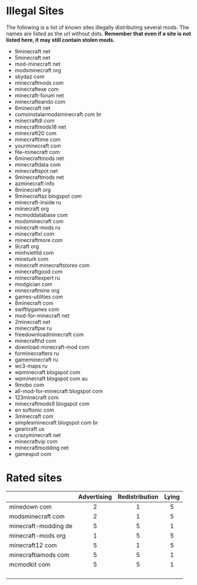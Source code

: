 Illegal Sites
=============

The following is a list of known sites illegally distributing several mods. The names are listed as the url without dots. **Remember that even if a site is not listed here, it may still contain stolen mods.**

- 9minecraft net
- 5minecraft net
- mod-minecraft net
- modsminecraft org
- skydaz com
- minecraftmods com
- minecraftexe com
- minecraft-forum net
- minecrafteando com
- 6minecraft net
- comoinstalarmodsminecraft com br
- minecraftdl com
- minecraftmods18 net
- minecraft20 com
- minecrafttime com
- yourminecraft com
- file-minecraft com
- 6minecraftmods net
- minecraftdata com
- minecraftspot net
- 9minecraftmods net
- azminecraft info
- 8minecraft org
- 9minecraftaz blogspot com
- minecraft-inside ru
- miinecraft org
- mcmoddatabase com
- modsminecraft com
- minecraft-mods ru
- minecraftxl com
- minecraftmore com
- 9craft org
- minhvietltd com
- mineturk com
- minecraft minecraftstores com
- minecraftgood com
- minecraftexpert ru
- modgician com
- minecraftmine org
- games-utilities com
- 8minecraft com
- swiftlygames com 
- mod-for-minecraft net
- 2minecraft net
- minecraftpw ru
- freedownloadminecraft com
- minecrafthd com
- download-minecraft-mod com
- forminecrafters ru
- gameminecraft ru
- wc3-maps ru
- wpminecraft blogspot com
- wpminecraft blogspot com au
- 9mobo com
- all-mod-for-minecraft blogspot com
- 123minecraft com
- minecraftmods9 blogspot com
- en softonic com
- 3minecraft com
- simplesminecraft blogspot com br
- gearcraft us
- crazyminecraft net
- minecraftvip com
- minecraftmodding net
- gamespot com

Rated sites
===========
|                               | Advertising | Redistribution | Lying |
| ----------------------------- |:-----------:|:--------------:|:-----:|
| minedown com                  |      2      |        1       |   5   |
| modsminecraft com             |      2      |        1       |   5   |
| minecraft-modding de          |      5      |        5       |   1   |
| minecraft-mods org            |      1      |        5       |   5   |
| minecraft12 com               |      5      |        1       |   5   |
| minecraftiamods com           |      5      |        5       |   1   |
| mcmodkit com                  |      5      |        5       |   1   |
|                               |             |                |       |
|                               |             |                |       |
|                               |             |                |       |
|                               |             |                |       |
